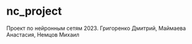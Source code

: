 # nc_project
Проект по нейронным сетям 2023. Григоренко Дмитрий, Маймаева Анастасия, Немцов Михаил 
